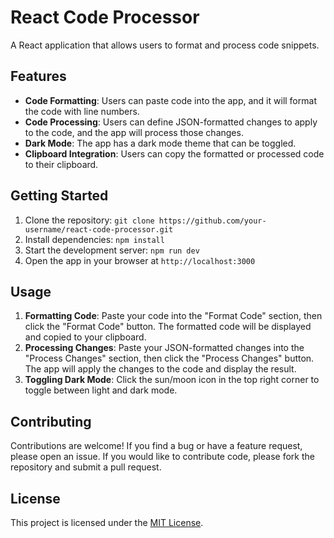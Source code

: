 # React Code Processor

A React application that allows users to format and process code snippets.

## Features

- **Code Formatting**: Users can paste code into the app, and it will format the code with line numbers.
- **Code Processing**: Users can define JSON-formatted changes to apply to the code, and the app will process those changes.
- **Dark Mode**: The app has a dark mode theme that can be toggled.
- **Clipboard Integration**: Users can copy the formatted or processed code to their clipboard.

## Getting Started

1. Clone the repository: `git clone https://github.com/your-username/react-code-processor.git`
2. Install dependencies: `npm install`
3. Start the development server: `npm run dev`
4. Open the app in your browser at `http://localhost:3000`

## Usage

1. **Formatting Code**: Paste your code into the "Format Code" section, then click the "Format Code" button. The formatted code will be displayed and copied to your clipboard.
2. **Processing Changes**: Paste your JSON-formatted changes into the "Process Changes" section, then click the "Process Changes" button. The app will apply the changes to the code and display the result.
3. **Toggling Dark Mode**: Click the sun/moon icon in the top right corner to toggle between light and dark mode.

## Contributing

Contributions are welcome! If you find a bug or have a feature request, please open an issue. If you would like to contribute code, please fork the repository and submit a pull request.

## License

This project is licensed under the [MIT License](LICENSE).
